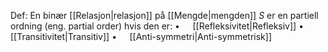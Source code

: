 Def:
En binær [[Relasjon|relasjon]] på [[Mengde|mengden]] $S$ er en partiell ordning (eng. partial order) hvis den er:
$\bullet\quad$ [[Refleksivitet|Refleksiv]]
$\bullet\quad$ [[Transitivitet|Transitiv]]
$\bullet\quad$ [[Anti-symmetri|Anti-symmetrisk]]


